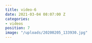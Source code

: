 ```yaml
---
title: video-6
date: 2021-03-04 08:07:00 Z
categories:
- videos
position: 7
image: "/uploads/20200205_133930.jpg"
---
```



